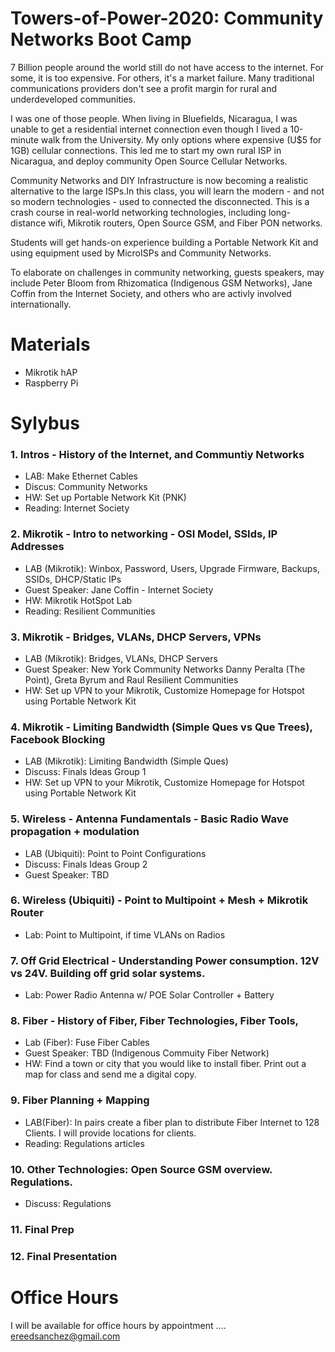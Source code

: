 # Towers-of-Power-2020: Community Networks Boot Camp

7 Billion people around the world still do not have access to the internet. For some, it is too expensive. For others, it's a market failure. Many traditional communications providers don't see a profit margin for rural and underdeveloped communities.

I was one of those people. When living in Bluefields, Nicaragua, I was unable to get a residential internet connection even though I lived a 10-minute walk from the University. My only options where expensive (U$5 for 1GB) cellular connections. This led me to start my own rural ISP in Nicaragua, and deploy community Open Source Cellular Networks.

Community Networks and DIY Infrastructure is now becoming a realistic alternative to the large ISPs.In this class, you will learn the modern - and not so modern technologies - used to connected the disconnected.
This is a crash course in real-world networking technologies, including long-distance wifi, Mikrotik routers, Open Source GSM, and Fiber PON networks.

Students will get hands-on experience building a Portable Network Kit and using equipment used by MicroISPs and Community Networks.

To elaborate on challenges in community networking, guests speakers, may include Peter Bloom from Rhizomatica (Indigenous GSM Networks), Jane Coffin from the Internet Society, and others who are activly involved internationally.



# Materials 
+ Mikrotik hAP
+ Raspberry Pi

# Sylybus

  ### 1. Intros - History of the Internet, and Communtiy Networks
  - LAB: Make Ethernet Cables
  - Discus: Community Networks
  - HW: Set up Portable Network Kit (PNK)
  - Reading: Internet Society  
  
  ### 2. Mikrotik - Intro to networking - OSI Model, SSIds, IP Addresses
  - LAB (Mikrotik): Winbox, Password, Users, Upgrade Firmware, Backups, SSIDs, DHCP/Static IPs
  - Guest Speaker: Jane Coffin - Internet Society 
  - HW: Mikrotik HotSpot Lab
  - Reading: Resilient Communities 
  
  
  ### 3. Mikrotik - Bridges, VLANs, DHCP Servers, VPNs
  - LAB (Mikrotik): Bridges, VLANs, DHCP Servers
  - Guest Speaker: New York Community Networks Danny Peralta (The Point), Greta Byrum and Raul Resilient Communities
  - HW: Set up VPN to your Mikrotik, Customize Homepage for Hotspot using Portable Network Kit
  
  
  ### 4.  Mikrotik - Limiting Bandwidth (Simple Ques vs Que Trees), Facebook Blocking  
  - LAB (Mikrotik): Limiting Bandwidth (Simple Ques)
  - Discuss: Finals Ideas Group 1
  - HW: Set up VPN to your Mikrotik, Customize Homepage for Hotspot using Portable Network Kit
  
  
  ### 5. Wireless - Antenna Fundamentals - Basic Radio Wave propagation + modulation
  - LAB (Ubiquiti): Point to Point Configurations
  - Discuss: Finals Ideas Group 2
  - Guest Speaker: TBD
  
  
  ### 6. Wireless (Ubiquiti) - Point to Multipoint + Mesh + Mikrotik Router 
  - Lab: Point to Multipoint, if time VLANs on Radios 
  
  
  ### 7. Off Grid Electrical - Understanding Power consumption. 12V vs 24V. Building off grid solar systems. 
  - Lab: Power Radio Antenna w/ POE Solar Controller + Battery
  
  
  ### 8. Fiber - History of Fiber, Fiber Technologies, Fiber Tools, 
  - Lab (Fiber): Fuse Fiber Cables 
  - Guest Speaker: TBD (Indigenous Commuity Fiber Network)
  - HW: Find a town or city that you would like to install fiber. Print out a map for class and send me a digital copy.  
  
  
  ### 9. Fiber Planning + Mapping
  - LAB(Fiber): In pairs create a fiber plan to distribute Fiber Internet to 128 Clients. I will provide locations for clients.    
  - Reading: Regulations articles
  
  
  ### 10. Other Technologies: Open Source GSM overview. Regulations. 
  - Discuss: Regulations 
  
  
  ### 11. Final Prep
  
  ### 12. Final Presentation 
  
  
# Office Hours
I will be available for office hours by appointment .... 
 ereedsanchez@gmail.com
